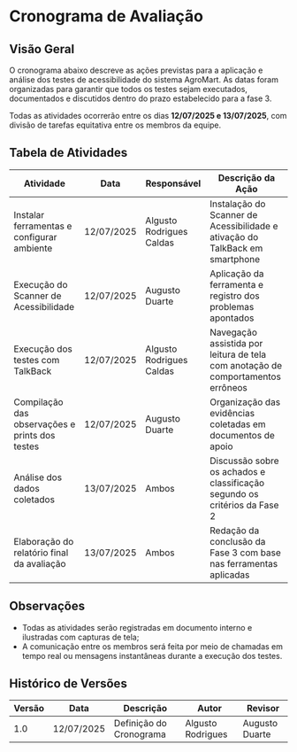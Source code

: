 # Cronograma de Avaliação

## Visão Geral

O cronograma abaixo descreve as ações previstas para a aplicação e análise dos testes de acessibilidade do sistema AgroMart. As datas foram organizadas para garantir que todos os testes sejam executados, documentados e discutidos dentro do prazo estabelecido para a fase 3.

Todas as atividades ocorrerão entre os dias **12/07/2025 e 13/07/2025**, com divisão de tarefas equitativa entre os membros da equipe.

## Tabela de Atividades

| Atividade                                      | Data       | Responsável              | Descrição da Ação                                                               |
| ---------------------------------------------- | ---------- | ------------------------ | ------------------------------------------------------------------------------- |
| Instalar ferramentas e configurar ambiente     | 12/07/2025 | Algusto Rodrigues Caldas | Instalação do Scanner de Acessibilidade e ativação do TalkBack em smartphone    |
| Execução do Scanner de Acessibilidade          | 12/07/2025 | Augusto Duarte           | Aplicação da ferramenta e registro dos problemas apontados                      |
| Execução dos testes com TalkBack               | 12/07/2025 | Algusto Rodrigues Caldas | Navegação assistida por leitura de tela com anotação de comportamentos errôneos |
| Compilação das observações e prints dos testes | 12/07/2025 | Augusto Duarte           | Organização das evidências coletadas em documentos de apoio                     |
| Análise dos dados coletados                    | 13/07/2025 | Ambos                    | Discussão sobre os achados e classificação segundo os critérios da Fase 2       |
| Elaboração do relatório final da avaliação     | 13/07/2025 | Ambos                    | Redação da conclusão da Fase 3 com base nas ferramentas aplicadas               |

## Observações

* Todas as atividades serão registradas em documento interno e ilustradas com capturas de tela;
* A comunicação entre os membros será feita por meio de chamadas em tempo real ou mensagens instantâneas durante a execução dos testes.

## Histórico de Versões

| Versão | Data       | Descrição               | Autor             | Revisor        |
|--------|------------|-------------------------|-------------------|----------------|
| 1.0    | 12/07/2025 | Definição do Cronograma | Algusto Rodrigues | Augusto Duarte |
